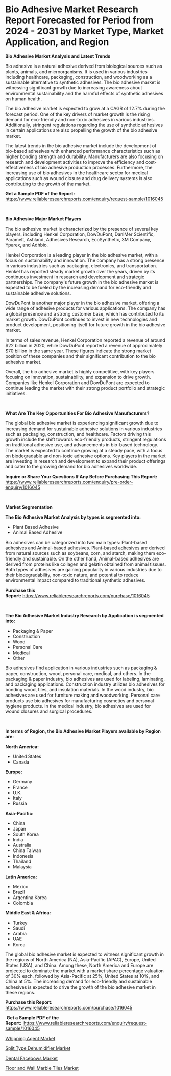 <p><h1>Bio Adhesive Market Research Report Forecasted for Period from 2024 -  2031 by Market Type, Market Application, and Region</h1></p><p><strong>Bio Adhesive Market Analysis and Latest Trends</strong></p>
<p><p>Bio adhesive is a natural adhesive derived from biological sources such as plants, animals, and microorganisms. It is used in various industries including healthcare, packaging, construction, and woodworking as a sustainable alternative to synthetic adhesives. The bio adhesive market is witnessing significant growth due to increasing awareness about environmental sustainability and the harmful effects of synthetic adhesives on human health.</p><p>The bio adhesive market is expected to grow at a CAGR of 12.7% during the forecast period. One of the key drivers of market growth is the rising demand for eco-friendly and non-toxic adhesives in various industries. Additionally, stringent regulations regarding the use of synthetic adhesives in certain applications are also propelling the growth of the bio adhesive market.</p><p>The latest trends in the bio adhesive market include the development of bio-based adhesives with enhanced performance characteristics such as higher bonding strength and durability. Manufacturers are also focusing on research and development activities to improve the efficiency and cost-effectiveness of bio adhesive production processes. Furthermore, the increasing use of bio adhesives in the healthcare sector for medical applications such as wound closure and drug delivery systems is also contributing to the growth of the market.</p></p>
<p><strong>Get a Sample PDF of the Report:&nbsp;</strong> <a href="https://www.reliableresearchreports.com/enquiry/request-sample/1016045">https://www.reliableresearchreports.com/enquiry/request-sample/1016045</a></p>
<p>&nbsp;</p>
<p><strong>Bio Adhesive Major Market Players</strong></p>
<p><p>The bio adhesive market is characterized by the presence of several key players, including Henkel Corporation, DowDuPont, DaniMer Scientific, Paramelt, Ashland, Adhesives Research, EcoSynthetix, 3M Company, Yparex, and Adhbio. </p><p>Henkel Corporation is a leading player in the bio adhesive market, with a focus on sustainability and innovation. The company has a strong presence in various industries such as packaging, electronics, and transportation. Henkel has reported steady market growth over the years, driven by its continuous investment in research and development and strategic partnerships. The company's future growth in the bio adhesive market is expected to be fueled by the increasing demand for eco-friendly and sustainable adhesive solutions.</p><p>DowDuPont is another major player in the bio adhesive market, offering a wide range of adhesive products for various applications. The company has a global presence and a strong customer base, which has contributed to its market growth. DowDuPont continues to invest in new technologies and product development, positioning itself for future growth in the bio adhesive market.</p><p>In terms of sales revenue, Henkel Corporation reported a revenue of around $22 billion in 2020, while DowDuPont reported a revenue of approximately $70 billion in the same year. These figures indicate the strong market position of these companies and their significant contribution to the bio adhesive market.</p><p>Overall, the bio adhesive market is highly competitive, with key players focusing on innovation, sustainability, and expansion to drive growth. Companies like Henkel Corporation and DowDuPont are expected to continue leading the market with their strong product portfolio and strategic initiatives.</p></p>
<p>&nbsp;</p>
<p><strong>What Are The Key Opportunities For Bio Adhesive Manufacturers?</strong></p>
<p><p>The global bio adhesive market is experiencing significant growth due to increasing demand for sustainable adhesive solutions in various industries such as packaging, construction, and healthcare. Factors driving this growth include the shift towards eco-friendly products, stringent regulations on traditional adhesive use, and advancements in bio-based technology. The market is expected to continue growing at a steady pace, with a focus on biodegradable and non-toxic adhesive options. Key players in the market are investing in research and development to expand their product offerings and cater to the growing demand for bio adhesives worldwide.</p></p>
<p><strong>Inquire or Share Your Questions If Any Before Purchasing This Report:</strong> <a href="https://www.reliableresearchreports.com/enquiry/pre-order-enquiry/1016045">https://www.reliableresearchreports.com/enquiry/pre-order-enquiry/1016045</a></p>
<p>&nbsp;</p>
<p><strong>Market Segmentation</strong></p>
<p><strong>The Bio Adhesive Market Analysis by types is segmented into:</strong></p>
<p><ul><li>Plant Based Adhesive</li><li>Animal Based Adhesive</li></ul></p>
<p><p>Bio adhesives can be categorized into two main types: Plant-based adhesives and Animal-based adhesives. Plant-based adhesives are derived from natural sources such as soybeans, corn, and starch, making them eco-friendly and sustainable. On the other hand, Animal-based adhesives are derived from proteins like collagen and gelatin obtained from animal tissues. Both types of adhesives are gaining popularity in various industries due to their biodegradability, non-toxic nature, and potential to reduce environmental impact compared to traditional synthetic adhesives.</p></p>
<p><strong>Purchase this Report:&nbsp;</strong><a href="https://www.reliableresearchreports.com/purchase/1016045">https://www.reliableresearchreports.com/purchase/1016045</a></p>
<p>&nbsp;</p>
<p><strong>The Bio Adhesive Market Industry Research by Application is segmented into:</strong></p>
<p><ul><li>Packaging & Paper</li><li>Construction</li><li>Wood</li><li>Personal Care</li><li>Medical</li><li>Other</li></ul></p>
<p><p>Bio adhesives find application in various industries such as packaging & paper, construction, wood, personal care, medical, and others. In the packaging & paper industry, bio adhesives are used for labeling, laminating, and packaging applications. Construction industry utilizes bio adhesives for bonding wood, tiles, and insulation materials. In the wood industry, bio adhesives are used for furniture making and woodworking. Personal care products use bio adhesives for manufacturing cosmetics and personal hygiene products. In the medical industry, bio adhesives are used for wound closures and surgical procedures.</p></p>
<p>&nbsp;</p>
<p><strong>In terms of Region, the Bio Adhesive Market Players available by Region are:</strong></p>
<p>
    <p> <strong> North America: </strong>
        <ul>
            <li>United States</li>
            <li>Canada</li>
        </ul>
        </p> 
    <p> <strong> Europe: </strong>
        <ul>
            <li>Germany</li>
            <li>France</li>
            <li>U.K.</li>
            <li>Italy</li>
            <li>Russia</li>
        </ul>
        </p> 
    <p> <strong> Asia-Pacific: </strong>
        <ul>
            <li>China</li>
            <li>Japan</li>
            <li>South Korea</li>
            <li>India</li>
            <li>Australia</li>
            <li>China Taiwan</li>
            <li>Indonesia</li>
            <li>Thailand</li>
            <li>Malaysia</li>
        </ul>
        </p> 
    <p> <strong> Latin America: </strong>
        <ul>
            <li>Mexico</li>
            <li>Brazil</li>
            <li>Argentina Korea</li>
            <li>Colombia</li>
        </ul>
        </p> 
    <p> <strong> Middle East & Africa: </strong>
        <ul>
            <li>Turkey</li>
            <li>Saudi</li>
            <li>Arabia</li>
            <li>UAE</li>
            <li>Korea</li>
        </ul>
    </p>
    </p>
<p><p>The global bio adhesive market is expected to witness significant growth in the regions of North America (NA), Asia-Pacific (APAC), Europe, United States (USA), and China. Among these, North America and Europe are projected to dominate the market with a market share percentage valuation of 30% each, followed by Asia-Pacific at 25%, United States at 10%, and China at 5%. The increasing demand for eco-friendly and sustainable adhesives is expected to drive the growth of the bio adhesive market in these regions.</p></p>
<p><strong>Purchase this Report: </strong><a href="https://www.reliableresearchreports.com/purchase/1016045">https://www.reliableresearchreports.com/purchase/1016045</a></p>
<p>&nbsp;<strong>Get a Sample PDF of the Report:&nbsp;&nbsp;</strong><a href="https://www.reliableresearchreports.com/enquiry/request-sample/1016045">https://www.reliableresearchreports.com/enquiry/request-sample/1016045</a></p>
<p><strong></strong></p>
<p><p><a href="https://issuu.com/reportprime-2/docs/whipping-agent-market-size-2030.pptx">Whipping Agent Market</a></p><p><a href="https://issuu.com/reportprime-2/docs/split-type-dehumidifier-market-size-2030.pptx">Split Type Dehumidifier Market</a></p><p><a href="https://github.com/jodemen/Market-Research-Report-List-1/blob/main/dental-facebows-market.md">Dental Facebows Market</a></p><p><a href="https://github.com/jj19131/Market-Research-Report-List-1/blob/main/floor-and-wall-marble-tiles-market.md">Floor and Wall Marble Tiles Market</a></p></p>